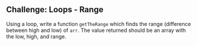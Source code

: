 ## Challenge: Loops - Range

Using a loop, write a function `getTheRange` which finds the range (difference between high and low) of `arr`. The value returned should be an array with the low, high, and range.
